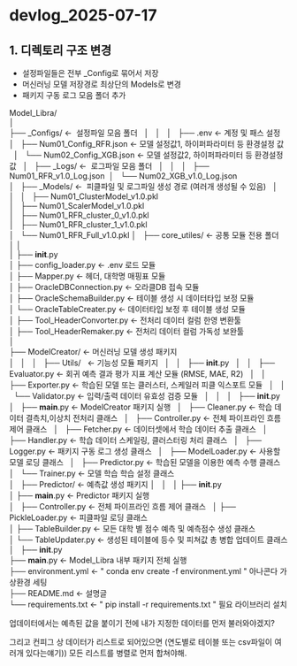 # devlog_2025-07-17

## 1. 디렉토리 구조 변경

- 설정파일들은 전부 \_Config로 묶어서 저장
- 머신러닝 모델 저장경로 최상단의 Models로 변경
- 패키지 구동 로그 모음 폴더 추가

Model_Libra/  
│  
├── \_Configs/ <-  설정파일 모음 폴더  
│   │   
│   ├── .env <- 계정 및 패스 설정  
│   ├── Num01_Config_RFR.json <- 모델 설정값1, 하이퍼파라미터 등 환경설정 값  
│   └── Num02_Config_XGB.json <- 모델 설정값2, 하이퍼파라미터 등 환경설정 값  
│  
├── \_Logs/ <-  로그파일 모음 폴더  
│   │   
│   ├── Num01_RFR_v1.0_Log.json  
│   └── Num02_XGB_v1.0_Log.json  
│  
├── \_Models/ <-  피클파일 및 로그파일 생성 경로 (여러개 생성될 수 있음)  
│   │   
│   ├── Num01_ClusterModel_v1.0.pkl  
│   ├── Num01_ScalerModel_v1.0.pkl  
│   ├── Num01_RFR_cluster_0_v1.0.pkl  
│   ├── Num01_RFR_cluster_1_v1.0.pkl  
│   └── Num01_RFR_Full_v1.0.pkl
│   
├── core_utiles/ <- 공통 모듈 전용 폴더  
│   │  
│   ├── __init__.py  
│   ├── config_loader.py <- .env 로드 모듈   
│   ├── Mapper.py <- 헤더, 대학명 매핑표 모듈  
│   ├── OracleDBConnection.py <- 오라클DB 접속 모듈  
│   ├── OracleSchemaBuilder.py <- 테이블 생성 시 데이터타입 보정 모듈  
│   └── OracleTableCreater.py <- 데이터타입 보정 후 테이블 생성 모듈  
│   ├── Tool_HeaderConvorter.py <- 전처리 데이터 컬럼 한영 변환툴  
│   ├── Tool_HeaderRemaker.py <- 전처리 데이터 컬럼 가독성 보완툴  
│  
├── ModelCreator/ <- 머신러닝 모델 생성 패키지  
│   │  
│   ├── Utils/   <- 기능성 모듈 패키지  
│   │   ├── __init__.py  
│   │   ├── Evaluator.py <- 회귀 예측 결과 평가 지표 계산 모듈 (RMSE, MAE, R2)  
│   │   ├── Exporter.py <- 학습된 모델 또는 클러스터, 스케일러 피클 익스포트 모듈  
│   │   └── Validator.py <- 입력/출력 데이터 유효성 검증 모듈  
│   │  
│   ├── __init__.py  
│   ├── __main__.py <- ModelCreator 패키지 실행  
│   ├── Cleaner.py <- 학습 데이터 결측치,이상치 전처리 클래스  
│   ├── Controller.py <- 전체 파이프라인 흐름 제어 클래스  
│   ├── Fetcher.py <- 데이터셋에서 학습 데이터 추출 클래스  
│   ├── Handler.py <- 학습 데이터 스케일링, 클러스터링 처리 클래스  
│   ├── Logger.py <- 패키지 구동 로그 생성 클래스  
│   ├── ModelLoader.py <-  사용할 모델 로딩 클래스  
│   ├── Predictor.py <- 학습된 모델을 이용한 예측 수행 클래스  
│   └── Trainer.py <- 모델 학습 학습 설정 클래스  
│   
├── Predictor/ <- 예측값 생성 패키지
│   │  
│   ├── __init__.py  
│   ├── __main__.py <- Predictor 패키지 실행  
│   ├── Controller.py <- 전체 파이프라인 흐름 제어 클래스  
│   ├── PickleLoader.py <- 피클파일 로딩 클래스  
│   ├── TableBuilder.py <- 모든 대학 별 점수 예측 및 예측점수 생성 클래스  
│   └── TableUpdater.py <- 생성된 테이블에 등수 및 피쳐값 총 병합 업데이트 클래스  
│   
├── __init__.py  
├── __main__.py <- Model_Libra 내부 패키지 전체 실행  
├── environment.yml <- " conda env create -f environment.yml " 아나콘다 가상환경 세팅  
├── README.md <- 설명글  
└── requirements.txt <- " pip install -r requirements.txt " 필요 라이브러리 설치  



업데이터에서는 예측된 값을 붙이기 전에 내가 지정한 데이터를 먼저 불러와야겠지?

그리고 컨피그 상 데이터가 리스트로 되어있으면 (연도별로 테이블 또는 csv파일이 여러개 있다는얘기)) 모든 리스트를 병렬로 먼저 합쳐야해.
